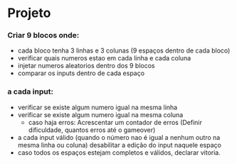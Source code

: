 # Projeto

### Criar 9 blocos onde:
- cada bloco tenha 3 linhas e 3 colunas (9 espaços dentro de cada bloco)
- verificar quais numeros estao em cada linha e cada coluna
- injetar numeros aleatorios dentro dos 9 blocos
- comparar os inputs dentro de cada espaço
  
### a cada input:
  - verificar se existe algum numero igual na mesma linha
  - verificar se existe algum numero igual na mesma coluna
    - caso haja erros: Acrescentar um contador de erros (Definir dificuldade, quantos erros até o gameover)
  - a cada input válido (quando o número nao é igual a nenhum outro na mesma linha ou coluna) desabilitar a edição do input naquele espaço
  - caso todos os espaços estejam completos e válidos, declarar vitoria.
